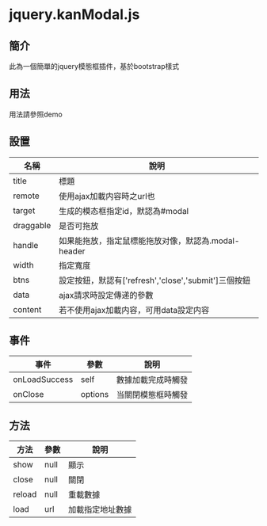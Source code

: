 # jquery.kanModal.js


## 簡介

此為一個簡單的jquery模態框插件，基於bootstrap樣式 <br>

## 用法

用法請參照demo

## 設置

| 名稱 | 說明 |
| --- | --- |
| title | 標題 |
| remote | 使用ajax加載内容時之url也 |
| target | 生成的模态框指定id，默認為#modal |
| draggable | 是否可拖放 |
| handle | 如果能拖放，指定鼠標能拖放对像，默認為.modal-header |
| width | 指定寬度 |
| btns | 設定按鈕，默認有['refresh','close','submit']三個按鈕 |
| data | ajax請求時設定傳递的參數 |
| content | 若不使用ajax加載内容，可用data設定内容 |

## 事件

| 事件 | 參數 | 說明 |
| --- | --- | --- |
| onLoadSuccess | self | 數據加載完成時觸發 |
| onClose | options | 当關閉模態框時觸發 |

## 方法

| 方法 | 參數 | 說明 |
| --- | --- | --- |
| show | null | 顯示 |
| close | null | 關閉 |
| reload | null | 重載數據 |
| load | url | 加載指定地址數據 |
